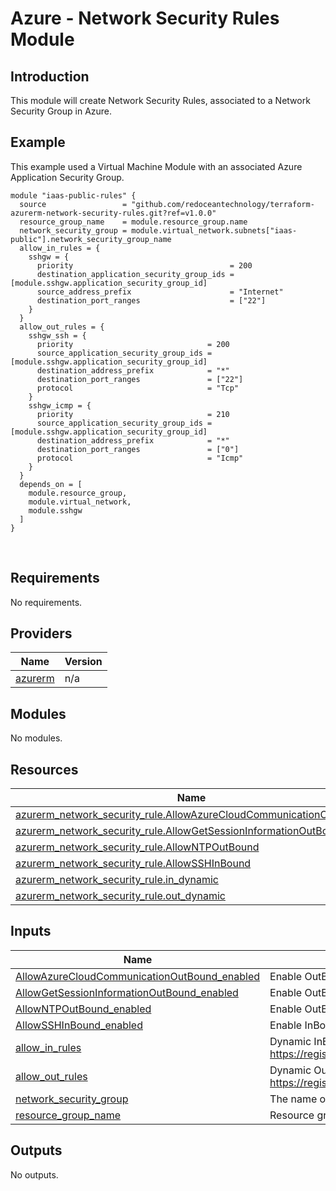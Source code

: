 # Azure - Network Security Rules Module

## Introduction

This module will create Network Security Rules, associated to a Network Security Group in Azure.

## Example

This example used a Virtual Machine Module with an associated Azure Application Security Group.

```
module "iaas-public-rules" {
  source                 = "github.com/redoceantechnology/terraform-azurerm-network-security-rules.git?ref=v1.0.0"
  resource_group_name    = module.resource_group.name
  network_security_group = module.virtual_network.subnets["iaas-public"].network_security_group_name
  allow_in_rules = {
    sshgw = {
      priority                                   = 200
      destination_application_security_group_ids = [module.sshgw.application_security_group_id]
      source_address_prefix                      = "Internet"
      destination_port_ranges                    = ["22"]
    }
  }
  allow_out_rules = {
    sshgw_ssh = {
      priority                              = 200
      source_application_security_group_ids = [module.sshgw.application_security_group_id]
      destination_address_prefix            = "*"
      destination_port_ranges               = ["22"]
      protocol                              = "Tcp"
    }
    sshgw_icmp = {
      priority                              = 210
      source_application_security_group_ids = [module.sshgw.application_security_group_id]
      destination_address_prefix            = "*"
      destination_port_ranges               = ["0"]
      protocol                              = "Icmp"
    }
  }
  depends_on = [
    module.resource_group,
    module.virtual_network,
    module.sshgw
  ]
}
```
<br />

<!-- BEGIN_TF_DOCS -->
## Requirements

No requirements.

## Providers

| Name | Version |
|------|---------|
| <a name="provider_azurerm"></a> [azurerm](#provider\_azurerm) | n/a |

## Modules

No modules.

## Resources

| Name | Type |
|------|------|
| [azurerm_network_security_rule.AllowAzureCloudCommunicationOutBound](https://registry.terraform.io/providers/hashicorp/azurerm/latest/docs/resources/network_security_rule) | resource |
| [azurerm_network_security_rule.AllowGetSessionInformationOutBound](https://registry.terraform.io/providers/hashicorp/azurerm/latest/docs/resources/network_security_rule) | resource |
| [azurerm_network_security_rule.AllowNTPOutBound](https://registry.terraform.io/providers/hashicorp/azurerm/latest/docs/resources/network_security_rule) | resource |
| [azurerm_network_security_rule.AllowSSHInBound](https://registry.terraform.io/providers/hashicorp/azurerm/latest/docs/resources/network_security_rule) | resource |
| [azurerm_network_security_rule.in_dynamic](https://registry.terraform.io/providers/hashicorp/azurerm/latest/docs/resources/network_security_rule) | resource |
| [azurerm_network_security_rule.out_dynamic](https://registry.terraform.io/providers/hashicorp/azurerm/latest/docs/resources/network_security_rule) | resource |

## Inputs

| Name | Description | Type | Default | Required |
|------|-------------|------|---------|:--------:|
| <a name="input_AllowAzureCloudCommunicationOutBound_enabled"></a> [AllowAzureCloudCommunicationOutBound\_enabled](#input\_AllowAzureCloudCommunicationOutBound\_enabled) | Enable OutBound port 443 to AzureCloud (Priority 110) | `bool` | `false` | no |
| <a name="input_AllowGetSessionInformationOutBound_enabled"></a> [AllowGetSessionInformationOutBound\_enabled](#input\_AllowGetSessionInformationOutBound\_enabled) | Enable OutBound port 80/443 to Internet (Priority 100) | `bool` | `false` | no |
| <a name="input_AllowNTPOutBound_enabled"></a> [AllowNTPOutBound\_enabled](#input\_AllowNTPOutBound\_enabled) | Enable OutBound NTP (123) to Internet (Priority 120) | `bool` | `false` | no |
| <a name="input_AllowSSHInBound_enabled"></a> [AllowSSHInBound\_enabled](#input\_AllowSSHInBound\_enabled) | Enable InBound SSH from Internet (Priority 100) | `bool` | `false` | no |
| <a name="input_allow_in_rules"></a> [allow\_in\_rules](#input\_allow\_in\_rules) | Dynamic InBound rules, check out https://registry.terraform.io/providers/hashicorp/azurerm/latest/docs/resources/network_security_rule | `map(any)` | `{}` | no |
| <a name="input_allow_out_rules"></a> [allow\_out\_rules](#input\_allow\_out\_rules) | Dynamic OutBound rules, check out https://registry.terraform.io/providers/hashicorp/azurerm/latest/docs/resources/network_security_rule | `map(any)` | `{}` | no |
| <a name="input_network_security_group"></a> [network\_security\_group](#input\_network\_security\_group) | The name of the Network Security Group that we want to attach the rule to | `string` | n/a | yes |
| <a name="input_resource_group_name"></a> [resource\_group\_name](#input\_resource\_group\_name) | Resource group name | `string` | n/a | yes |

## Outputs

No outputs.
<!-- END_TF_DOCS -->
